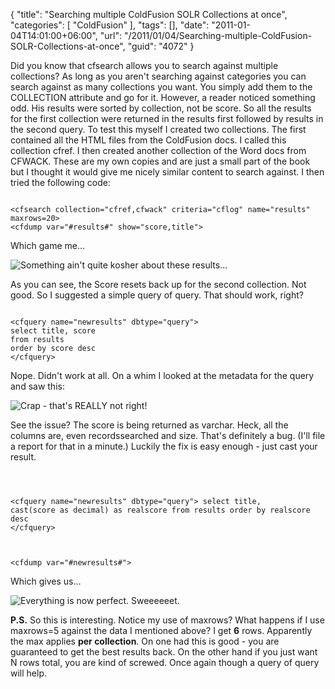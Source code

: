{
	"title": "Searching multiple ColdFusion SOLR Collections at once",
	"categories": [
		"ColdFusion"
	],
	"tags": [],
	"date": "2011-01-04T14:01:00+06:00",
	"url": "/2011/01/04/Searching-multiple-ColdFusion-SOLR-Collections-at-once",
	"guid": "4072"
}

Did you know that cfsearch allows you to search against multiple collections? As long as you aren't searching against categories you can search against as many collections you want. You simply add them to the COLLECTION attribute and go for it. However, a reader noticed something odd. His results were sorted by collection, not be score. So all the results for the first collection were returned in the results first followed by results in the second query. To test this myself I created two collections. The first contained all the HTML files from the ColdFusion docs. I called this collection cfref. I then created another collection of the Word docs from CFWACK. These are my own copies and are just a small part of the book but I thought it would give me nicely similar content to search against. I then tried the following code:
<!--more-->
<p>
<code>
&lt;cfsearch collection="cfref,cfwack" criteria="cflog" name="results" maxrows=20&gt;
&lt;cfdump var="#results#" show="score,title"&gt;
</code>

<p>

Which game me...

<p>

<img src="http://static.raymondcamden.com/images/ScreenClip8.png" title="Something ain't quite kosher about these results..." />

<p>

As you can see, the Score resets back up for the second collection. Not good. So I suggested a simple query of query. That should work, right?

<p>

<code>
&lt;cfquery name="newresults" dbtype="query"&gt;
select title, score
from results
order by score desc
&lt;/cfquery&gt;
</code>

<p>

Nope. Didn't work at all. On a whim I looked at the metadata for the query and saw this:

<p>

<img src="http://static.raymondcamden.com/images/cfjedi/ScreenClip9.png" title="Crap - that's REALLY not right!" />

<p>

See the issue? The score is being returned as varchar. Heck, all the columns are, even recordssearched and size. That's definitely a bug. (I'll file a report for that in a minute.) Luckily the fix is easy enough - just cast your result.

<p>

<code>

&lt;cfquery name="newresults" dbtype="query"&gt;
select title, cast(score as decimal) as realscore
from results
order by realscore desc
&lt;/cfquery&gt;

&lt;cfdump var="#newresults#"&gt;
</code>

<p>

Which gives us...

<p>

<img src="http://static.raymondcamden.com/images/cfjedi/ScreenClip10.png" title="Everything is now perfect. Sweeeeeet."  />

<p>

<b>P.S.</b> So this is interesting. Notice my use of maxrows? What happens if I use maxrows=5 against the data I mentioned above? I get <b>6</b> rows. Apparently the max applies <b>per collection</b>. On one had this is good - you are guaranteed to get the best results back. On the other hand if you just want N rows total, you are kind of screwed. Once again though a query of query will help.